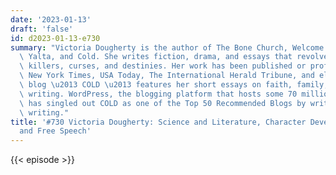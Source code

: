 ```yaml
---
date: '2023-01-13'
draft: 'false'
id: d2023-01-13-e730
summary: "Victoria Dougherty is the author of The Bone Church, Welcome to the Hotel\
  \ Yalta, and Cold. She writes fiction, drama, and essays that revolve around lovers,\
  \ killers, curses, and destinies. Her work has been published or profiled in the\
  \ New York Times, USA Today, The International Herald Tribune, and elsewhere. Her\
  \ blog \u2013 COLD \u2013 features her short essays on faith, family, love, and\
  \ writing. WordPress, the blogging platform that hosts some 70 million blogs worldwide,\
  \ has singled out COLD as one of the Top 50 Recommended Blogs by writers or about\
  \ writing."
title: '#730 Victoria Dougherty: Science and Literature, Character Development, Realism,
  and Free Speech'
---
```

{{< episode >}}
